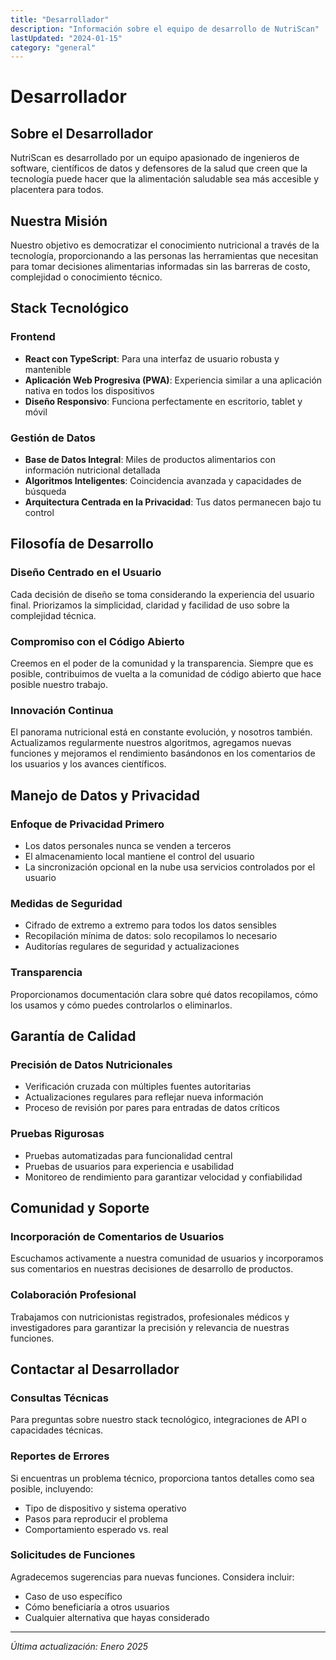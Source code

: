 ```yaml
---
title: "Desarrollador"
description: "Información sobre el equipo de desarrollo de NutriScan"
lastUpdated: "2024-01-15"
category: "general"
---
```


# Desarrollador

## Sobre el Desarrollador

NutriScan es desarrollado por un equipo apasionado de ingenieros de software, científicos de datos y defensores de la salud que creen que la tecnología puede hacer que la alimentación saludable sea más accesible y placentera para todos.

## Nuestra Misión

Nuestro objetivo es democratizar el conocimiento nutricional a través de la tecnología, proporcionando a las personas las herramientas que necesitan para tomar decisiones alimentarias informadas sin las barreras de costo, complejidad o conocimiento técnico.

## Stack Tecnológico

### Frontend
- **React con TypeScript**: Para una interfaz de usuario robusta y mantenible
- **Aplicación Web Progresiva (PWA)**: Experiencia similar a una aplicación nativa en todos los dispositivos
- **Diseño Responsivo**: Funciona perfectamente en escritorio, tablet y móvil

### Gestión de Datos
- **Base de Datos Integral**: Miles de productos alimentarios con información nutricional detallada
- **Algoritmos Inteligentes**: Coincidencia avanzada y capacidades de búsqueda
- **Arquitectura Centrada en la Privacidad**: Tus datos permanecen bajo tu control

## Filosofía de Desarrollo

### Diseño Centrado en el Usuario
Cada decisión de diseño se toma considerando la experiencia del usuario final. Priorizamos la simplicidad, claridad y facilidad de uso sobre la complejidad técnica.

### Compromiso con el Código Abierto
Creemos en el poder de la comunidad y la transparencia. Siempre que es posible, contribuimos de vuelta a la comunidad de código abierto que hace posible nuestro trabajo.

### Innovación Continua
El panorama nutricional está en constante evolución, y nosotros también. Actualizamos regularmente nuestros algoritmos, agregamos nuevas funciones y mejoramos el rendimiento basándonos en los comentarios de los usuarios y los avances científicos.

## Manejo de Datos y Privacidad

### Enfoque de Privacidad Primero
- Los datos personales nunca se venden a terceros
- El almacenamiento local mantiene el control del usuario
- La sincronización opcional en la nube usa servicios controlados por el usuario

### Medidas de Seguridad
- Cifrado de extremo a extremo para todos los datos sensibles
- Recopilación mínima de datos: solo recopilamos lo necesario
- Auditorías regulares de seguridad y actualizaciones

### Transparencia
Proporcionamos documentación clara sobre qué datos recopilamos, cómo los usamos y cómo puedes controlarlos o eliminarlos.

## Garantía de Calidad

### Precisión de Datos Nutricionales
- Verificación cruzada con múltiples fuentes autoritarias
- Actualizaciones regulares para reflejar nueva información
- Proceso de revisión por pares para entradas de datos críticos

### Pruebas Rigurosas
- Pruebas automatizadas para funcionalidad central
- Pruebas de usuarios para experiencia e usabilidad
- Monitoreo de rendimiento para garantizar velocidad y confiabilidad

## Comunidad y Soporte

### Incorporación de Comentarios de Usuarios
Escuchamos activamente a nuestra comunidad de usuarios y incorporamos sus comentarios en nuestras decisiones de desarrollo de productos.

### Colaboración Profesional
Trabajamos con nutricionistas registrados, profesionales médicos y investigadores para garantizar la precisión y relevancia de nuestras funciones.

## Contactar al Desarrollador

### Consultas Técnicas
Para preguntas sobre nuestro stack tecnológico, integraciones de API o capacidades técnicas.

### Reportes de Errores
Si encuentras un problema técnico, proporciona tantos detalles como sea posible, incluyendo:
- Tipo de dispositivo y sistema operativo
- Pasos para reproducir el problema
- Comportamiento esperado vs. real

### Solicitudes de Funciones
Agradecemos sugerencias para nuevas funciones. Considera incluir:
- Caso de uso específico
- Cómo beneficiaría a otros usuarios
- Cualquier alternativa que hayas considerado

---

*Última actualización: Enero 2025*